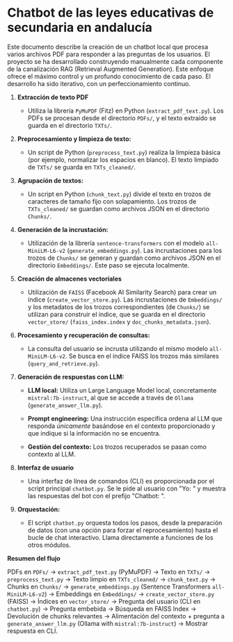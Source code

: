 # Chatbot de las leyes educativas de secundaria en andalucía

Este documento describe la creación de un chatbot local que procesa varios archivos PDF para responder a las preguntas de los usuarios. El proyecto se ha desarrollado construyendo manualmente cada componente de la canalización RAG (Retrieval Augmented Generation). Este enfoque ofrece el máximo control y un profundo conocimiento de cada paso. El desarrollo ha sido iterativo, con un perfeccionamiento continuo.

1.  **Extracción de texto PDF**

    - Utiliza la librería `PyMuPDF` (Fitz) en Python (`extract_pdf_text.py`). Los PDFs se procesan desde el directorio `PDFs/`, y el texto extraído se guarda en el directorio `TXTs/`.

2.  **Preprocesamiento y limpieza de texto:**

    - Un script de Python (`preprocess_text.py`) realiza la limpieza básica (por ejemplo, normalizar los espacios en blanco). El texto limpiado de `TXTs/` se guarda en `TXTs_cleaned/`.

3.  **Agrupación de textos:**

    - Un script en Python (`chunk_text.py`) divide el texto en trozos de caracteres de tamaño fijo con solapamiento. Los trozos de `TXTs_cleaned/` se guardan como archivos JSON en el directorio `Chunks/`.

4.  **Generación de la incrustación:**

    - Utilización de la librería `sentence-transformers` con el modelo `all-MiniLM-L6-v2` (`generate_embeddings.py`). Las incrustaciones para los trozos de `Chunks/` se generan y guardan como archivos JSON en el directorio `Embeddings/`. Este paso se ejecuta localmente.

5.  **Creación de almacenes vectoriales**

    - Utilización de `FAISS` (Facebook AI Similarity Search) para crear un índice (`create_vector_store.py`). Las incrustaciones de `Embeddings/` y los metadatos de los trozos correspondientes (de `Chunks/`) se utilizan para construir el índice, que se guarda en el directorio `vector_store/` (`faiss_index.index` y `doc_chunks_metadata.json`).

6.  **Procesamiento y recuperación de consultas:**

    - La consulta del usuario se incrusta utilizando el mismo modelo `all-MiniLM-L6-v2`. Se busca en el índice FAISS los trozos más similares (`query_and_retrieve.py`).

7.  **Generación de respuestas con LLM:**

    - **LLM local:** Utiliza un Large Language Model local, concretamente `mistral:7b-instruct`, al que se accede a través de `Ollama` (`generate_answer_llm.py`).

    - **Prompt engineering:** Una instrucción específica ordena al LLM que responda _únicamente_ basándose en el contexto proporcionado y que indique si la información no se encuentra.

    - **Gestión del contexto:** Los trozos recuperados se pasan como contexto al LLM.

8.  **Interfaz de usuario**

    - Una interfaz de línea de comandos (CLI) es proporcionada por el script principal `chatbot.py`. Se le pide al usuario con "Yo: " y muestra las respuestas del bot con el prefijo "Chatbot: ".

9.  **Orquestación:**

    - El script `chatbot.py` orquesta todos los pasos, desde la preparación de datos (con una opción para forzar el reprocesamiento) hasta el bucle de chat interactivo. Llama directamente a funciones de los otros módulos.

**Resumen del flujo**

PDFs en `PDFs/` -> `extract_pdf_text.py` (PyMuPDF) -> Texto en `TXTs/` -> `preprocess_text.py` -> Texto limpio en `TXTs_cleaned/` -> `chunk_text.py` -> Chunks en `Chunks/` -> `generate_embeddings.py` (Sentence Transformers `all-MiniLM-L6-v2`) -> Embeddings en `Embeddings/` -> `create_vector_store.py` (FAISS) -> Índices en `vector_store/` -> Pregunta del usuario (CLI en `chatbot.py`) -> Pregunta embebida -> Búsqueda en FAISS Index -> Devolución de chunks relevantes -> Alimentación del contexto + pregunta a `generate_answer_llm.py` (Ollama with `mistral:7b-instruct`) -> Mostrar respuesta en CLI.
